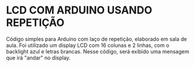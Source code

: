 # LCD COM ARDUINO USANDO REPETIÇÃO

Código simples para Arduino com laço de repetição, elaborado em sala de aula. Foi utilizado um display LCD com 16 colunas e 2 linhas, com o backlight azul e letras brancas. Nesse código, será exibido uma mensagem que irá "andar" no display.
